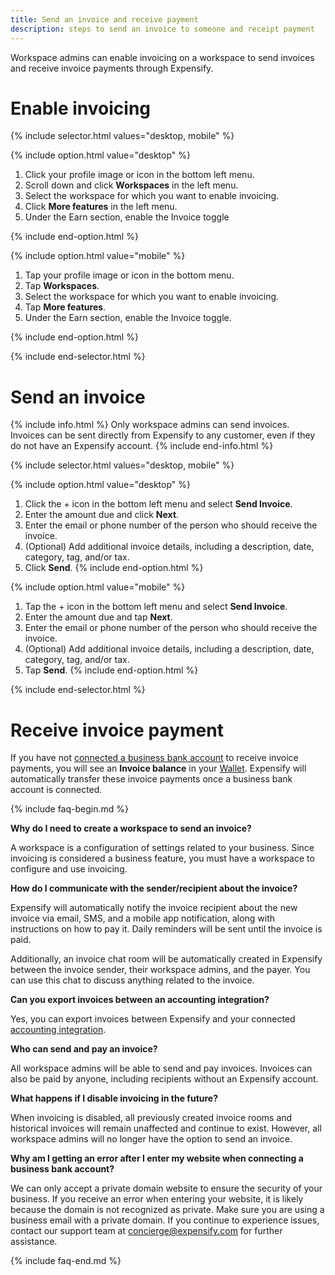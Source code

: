 ```yaml
---
title: Send an invoice and receive payment 
description: steps to send an invoice to someone and receipt payment
---
```

<div id="new-expensify" markdown="1">

Workspace admins can enable invoicing on a workspace to send invoices and receive invoice payments through Expensify.

# Enable invoicing

{% include selector.html values="desktop, mobile" %}

{% include option.html value="desktop" %}
1. Click your profile image or icon in the bottom left menu.
2. Scroll down and click **Workspaces** in the left menu.
3. Select the workspace for which you want to enable invoicing.
4. Click **More features** in the left menu. 
5. Under the Earn section, enable the Invoice toggle

{% include end-option.html %}

{% include option.html value="mobile" %}
1. Tap your profile image or icon in the bottom menu.
2. Tap **Workspaces**.
3. Select the workspace for which you want to enable invoicing.
4. Tap **More features**. 
5. Under the Earn section, enable the Invoice toggle.

{% include end-option.html %}

{% include end-selector.html %}

# Send an invoice

{% include info.html %}
Only workspace admins can send invoices. Invoices can be sent directly from Expensify to any customer, even if they do not have an Expensify account.
{% include end-info.html %}

{% include selector.html values="desktop, mobile" %}

{% include option.html value="desktop" %}
1. Click the + icon in the bottom left menu and select **Send Invoice**.
2. Enter the amount due and click **Next**.
3. Enter the email or phone number of the person who should receive the invoice.
4. (Optional) Add additional invoice details, including a description, date, category, tag, and/or tax. 
5. Click **Send**.
{% include end-option.html %}


{% include option.html value="mobile" %}
1. Tap the + icon in the bottom left menu and select **Send Invoice**.
2. Enter the amount due and tap **Next**.
3. Enter the email or phone number of the person who should receive the invoice.
4. (Optional) Add additional invoice details, including a description, date, category, tag, and/or tax. 
5. Tap **Send**.
{% include end-option.html %}

{% include end-selector.html %}

# Receive invoice payment 

If you have not [connected a business bank account](https://help.expensify.com/articles/new-expensify/expenses-&-payments/Connect-a-Business-Bank-Account) to receive invoice payments, you will see an **Invoice balance** in your [Wallet](https://help.expensify.com/articles/new-expensify/expenses-&-payments/Set-up-your-wallet). Expensify will automatically transfer these invoice payments once a business bank account is connected.

 
{% include faq-begin.md %}

**Why do I need to create a workspace to send an invoice?**

A workspace is a configuration of settings related to your business. Since invoicing is considered a business feature, you must have a workspace to configure and use invoicing.

**How do I communicate with the sender/recipient about the invoice?**

Expensify will automatically notify the invoice recipient about the new invoice via email, SMS, and a mobile app notification, along with instructions on how to pay it. Daily reminders will be sent until the invoice is paid. 

Additionally, an invoice chat room will be automatically created in Expensify between the invoice sender, their workspace admins, and the payer. You can use this chat to discuss anything related to the invoice. 

**Can you export invoices between an accounting integration?**

Yes, you can export invoices between Expensify and your connected [accounting integration](https://help.expensify.com/new-expensify/hubs/connections/). 

**Who can send and pay an invoice?**

All workspace admins will be able to send and pay invoices. Invoices can also be paid by anyone, including recipients without an Expensify account.  

**What happens if I disable invoicing in the future?**

When invoicing is disabled, all previously created invoice rooms and historical invoices will remain unaffected and continue to exist. However, all workspace admins will no longer have the option to send an invoice. 

**Why am I getting an error after I enter my website when connecting a business bank account?**

We can only accept a private domain website to ensure the security of your business. If you receive an error when entering your website, it is likely because the domain is not recognized as private. Make sure you are using a business email with a private domain. If you continue to experience issues, contact our support team at concierge@expensify.com for further assistance.

{% include faq-end.md %}

</div>
